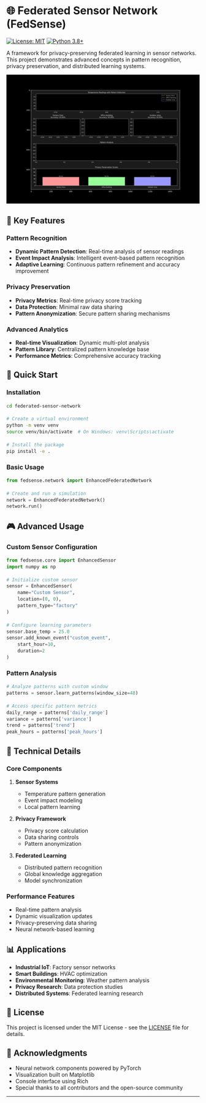 # 🌐 Federated Sensor Network (FedSense)

[![License: MIT](https://img.shields.io/badge/License-MIT-yellow.svg)](https://opensource.org/licenses/MIT)
[![Python 3.8+](https://img.shields.io/badge/python-3.8+-blue.svg)](https://www.python.org/downloads/)

A framework for privacy-preserving federated learning in sensor networks. This project demonstrates advanced concepts in pattern recognition, privacy preservation, and distributed learning systems.

![Simulation Preview](simulation.gif)

## 🌟 Key Features

### Pattern Recognition
- **Dynamic Pattern Detection**: Real-time analysis of sensor readings
- **Event Impact Analysis**: Intelligent event-based pattern recognition
- **Adaptive Learning**: Continuous pattern refinement and accuracy improvement

### Privacy Preservation
- **Privacy Metrics**: Real-time privacy score tracking
- **Data Protection**: Minimal raw data sharing
- **Pattern Anonymization**: Secure pattern sharing mechanisms

### Advanced Analytics
- **Real-time Visualization**: Dynamic multi-plot analysis
- **Pattern Library**: Centralized pattern knowledge base
- **Performance Metrics**: Comprehensive accuracy tracking

## 🚀 Quick Start

### Installation

```bash
cd federated-sensor-network

# Create a virtual environment
python -m venv venv
source venv/bin/activate  # On Windows: venv\Scripts\activate

# Install the package
pip install -e .
```

### Basic Usage

```python
from fedsense.network import EnhancedFederatedNetwork

# Create and run a simulation
network = EnhancedFederatedNetwork()
network.run()
```

## 🎮 Advanced Usage

### Custom Sensor Configuration

```python
from fedsense.core import EnhancedSensor
import numpy as np

# Initialize custom sensor
sensor = EnhancedSensor(
    name="Custom Sensor",
    location=(0, 0),
    pattern_type="factory"
)

# Configure learning parameters
sensor.base_temp = 25.0
sensor.add_known_event("custom_event", 
    start_hour=10, 
    duration=2
)
```

### Pattern Analysis

```python
# Analyze patterns with custom window
patterns = sensor.learn_patterns(window_size=48)

# Access specific pattern metrics
daily_range = patterns['daily_range']
variance = patterns['variance']
trend = patterns['trend']
peak_hours = patterns['peak_hours']
```

## 🔧 Technical Details

### Core Components

1. **Sensor Systems**
   - Temperature pattern generation
   - Event impact modeling
   - Local pattern learning

2. **Privacy Framework**
   - Privacy score calculation
   - Data sharing controls
   - Pattern anonymization

3. **Federated Learning**
   - Distributed pattern recognition
   - Global knowledge aggregation
   - Model synchronization

### Performance Features

- Real-time pattern analysis
- Dynamic visualization updates
- Privacy-preserving data sharing
- Neural network-based learning

## 📊 Applications

- **Industrial IoT**: Factory sensor networks
- **Smart Buildings**: HVAC optimization
- **Environmental Monitoring**: Weather pattern analysis
- **Privacy Research**: Data protection studies
- **Distributed Systems**: Federated learning research

## 📄 License

This project is licensed under the MIT License - see the [LICENSE](LICENSE) file for details.

## 🙏 Acknowledgments

- Neural network components powered by PyTorch
- Visualization built on Matplotlib
- Console interface using Rich
- Special thanks to all contributors and the open-source community

---